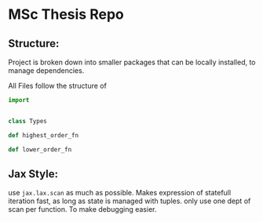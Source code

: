 # MSc Thesis Repo

## Structure:
Project is broken down into smaller packages that can be locally installed, to manage dependencies.
 
All Files follow the structure of 

```Python 
import 


class Types

def highest_order_fn

def lower_order_fn

```

## Jax Style: 
use `jax.lax.scan` as much as possible. Makes expression of statefull iteration fast, as long as state is managed with tuples.
only use one dept of scan per function. To make debugging easier.

